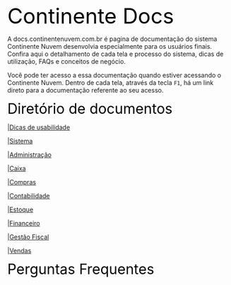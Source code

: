  <font color="black" size="8">Continente Docs </font>

A docs.continentenuvem.com.br é pagina de documentação do sistema Continente Nuvem desenvolvia especialmente para os usuários finais. Confira aqui o detalhamento de cada tela e processo do sistema,  dicas de utilização, FAQs e conceitos de negócio. 

Você pode ter acesso a essa documentação quando estiver acessando o Continente Nuvem. Dentro de cada tela, através da tecla `F1`, há um link direto para a documentação referente ao seu acesso.



 <font color="black" size="6">Diretório de documentos  </font>



|[Dicas de usabilidade](dicas.md)

|[Sistema](sistema.md)

|[Administração](administracao.md)

|[Caixa](caixa.md)

|[Compras](compras.md)

|[Contabilidade](contabilidade.md)

|[Estoque](estoque.md)

|[Financeiro](financeiro.md)

|[Gestão Fiscal](gestao_fiscal.md)

|[Vendas](vendas.md)



 <font color="black" size="6">Perguntas Frequentes</font>

